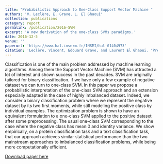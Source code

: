 ```yaml
---
title: "Probabilistic Approach to One-Class Support Vector Machine "
authors: 'V. Leclère, E. Grave, L. El Ghaoui'
collection: publications
category: report
permalink: /publication/2016-SVM
excerpt: 'A new derivation of the one-class SVMs paradigms.'
date: 2016-12-5
venue: ''
paperurl: 'https://www.hal.inserm.fr/INSMI/hal-01404973'
citation: 'Leclère, Vincent, Edouard Grave, and Laurent El Ghaoui. "Probabilistic Approach to One-Class Support Vector Machine." (2016).'
---
```

Classification is one of the main problem addressed by machine learning algorithms. Among them the Support Vector Machine (SVM) has attracted a lot of interest and shown success in the past decades. SVM are originally tailored for binary classification. If we have only a few example of negative dataset we can turn to one-class SVM. In this paper we propose a probabilistic interpretation of the one-class SVM approach and an extension especially adapted in the case of highly imbalanced dataset. Indeed, we consider a binary classification problem where we represent the negative dataset by its two first moments, while still modeling the positive class by individual examples. The optimization problem is shown to have an equivalent formulation to a one-class SVM applied to the positive dataset after some preprocessing. The usual one-class SVM corresponding to the case where the negative class has mean 0 and identity variance. We show empirically, on a protein classification task and a text classification task, that our approach achieves similar statistical performance than the two mainstream approaches to imbalanced classification problems, while being more computationally efficient. 

[Download paper here](https://www.hal.inserm.fr/INSMI/hal-01404973)

